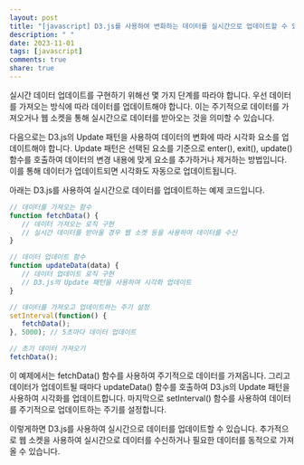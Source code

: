 ```yaml
---
layout: post
title: "[javascript] D3.js를 사용하여 변화하는 데이터를 실시간으로 업데이트할 수 있나요?"
description: " "
date: 2023-11-01
tags: [javascript]
comments: true
share: true
---
```


실시간 데이터 업데이트를 구현하기 위해선 몇 가지 단계를 따라야 합니다. 우선 데이터를 가져오는 방식에 따라 데이터를 업데이트해야 합니다. 이는 주기적으로 데이터를 가져오거나 웹 소켓을 통해 실시간으로 데이터를 받아오는 것을 의미할 수 있습니다.

다음으로는 D3.js의 Update 패턴을 사용하여 데이터의 변화에 따라 시각화 요소를 업데이트해야 합니다. Update 패턴은 선택된 요소를 기준으로 enter(), exit(), update() 함수를 호출하여 데이터의 변경 내용에 맞게 요소를 추가하거나 제거하는 방법입니다. 이를 통해 데이터가 업데이트되면 시각화도 자동으로 업데이트됩니다.

아래는 D3.js를 사용하여 실시간으로 데이터를 업데이트하는 예제 코드입니다.

```javascript
// 데이터를 가져오는 함수
function fetchData() {
   // 데이터 가져오는 로직 구현
   // 실시간 데이터를 받아올 경우 웹 소켓 등을 사용하여 데이터를 수신
}

// 데이터 업데이트 함수
function updateData(data) {
   // 데이터 업데이트 로직 구현
   // D3.js의 Update 패턴을 사용하여 시각화 업데이트
}

// 데이터를 가져오고 업데이트하는 주기 설정
setInterval(function() {
   fetchData();
}, 5000); // 5초마다 데이터 업데이트

// 초기 데이터 가져오기
fetchData();
```

이 예제에서는 fetchData() 함수를 사용하여 주기적으로 데이터를 가져옵니다. 그리고 데이터가 업데이트될 때마다 updateData() 함수를 호출하여 D3.js의 Update 패턴을 사용하여 시각화를 업데이트합니다. 마지막으로 setInterval() 함수를 사용하여 데이터를 주기적으로 업데이트하는 주기를 설정합니다.

이렇게하면 D3.js를 사용하여 실시간으로 데이터를 업데이트할 수 있습니다. 추가적으로 웹 소켓을 사용하여 실시간으로 데이터를 수신하거나 필요한 데이터를 동적으로 가져올 수 있습니다.